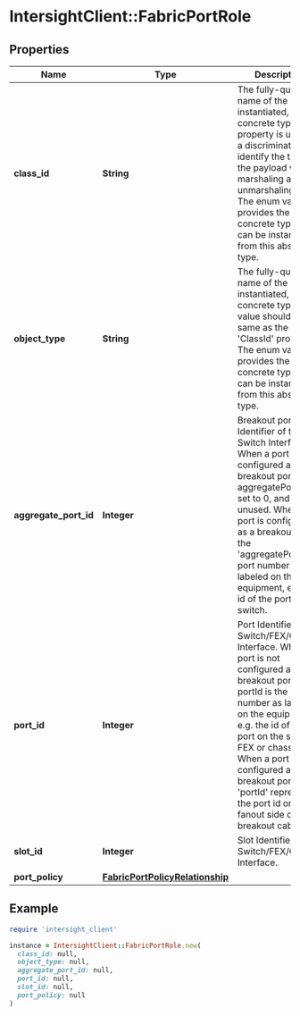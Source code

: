 # IntersightClient::FabricPortRole

## Properties

| Name | Type | Description | Notes |
| ---- | ---- | ----------- | ----- |
| **class_id** | **String** | The fully-qualified name of the instantiated, concrete type. This property is used as a discriminator to identify the type of the payload when marshaling and unmarshaling data. The enum values provides the list of concrete types that can be instantiated from this abstract type. |  |
| **object_type** | **String** | The fully-qualified name of the instantiated, concrete type. The value should be the same as the &#39;ClassId&#39; property. The enum values provides the list of concrete types that can be instantiated from this abstract type. |  |
| **aggregate_port_id** | **Integer** | Breakout port Identifier of the Switch Interface. When a port is not configured as a breakout port, the aggregatePortId is set to 0, and unused. When a port is configured as a breakout port, the &#39;aggregatePortId&#39; port number as labeled on the equipment, e.g. the id of the port on the switch. | [optional] |
| **port_id** | **Integer** | Port Identifier of the Switch/FEX/Chassis Interface. When a port is not configured as a breakout port, the portId is the port number as labeled on the equipment, e.g. the id of the port on the switch, FEX or chassis. When a port is configured as a breakout port, the &#39;portId&#39; represents the port id on the fanout side of the breakout cable. | [optional] |
| **slot_id** | **Integer** | Slot Identifier of the Switch/FEX/Chassis Interface. | [optional] |
| **port_policy** | [**FabricPortPolicyRelationship**](FabricPortPolicyRelationship.md) |  | [optional] |

## Example

```ruby
require 'intersight_client'

instance = IntersightClient::FabricPortRole.new(
  class_id: null,
  object_type: null,
  aggregate_port_id: null,
  port_id: null,
  slot_id: null,
  port_policy: null
)
```

